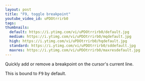 ```yaml
---
layout: post
title: "F9, toggle breakpoint"
youtube_video_id: uPDOtrrirb0
tags:
thumbnails:
  default: https://i.ytimg.com/vi/uPDOtrrirb0/default.jpg
  medium: https://i.ytimg.com/vi/uPDOtrrirb0/mqdefault.jpg
  high: https://i.ytimg.com/vi/uPDOtrrirb0/hqdefault.jpg
  standard: https://i.ytimg.com/vi/uPDOtrrirb0/sddefault.jpg
  maxres: https://i.ytimg.com/vi/uPDOtrrirb0/maxresdefault.jpg
---
```


Quickly add or remove a breakpoint on the cursor's current line.

This is bound to <kbd>F9</kbd> by default.
